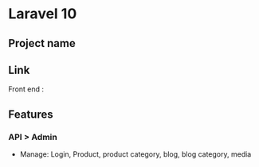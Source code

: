 # Laravel 10

## Project name

## Link

Front end :

## Features

### API > Admin

- Manage: Login, Product, product category, blog, blog category, media
